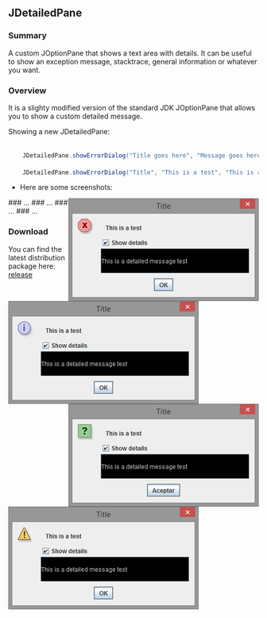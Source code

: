 ## JDetailedPane

### Summary

A custom JOptionPane that shows a text area with details. It can be useful to show
an exception message, stacktrace, general information or whatever you want.

### Overview

It is a slighty modified version of the standard JDK JOptionPane that allows you to show a custom detailed message.

Showing a new JDetailedPane:

```java

    JDetailedPane.showErrorDialog("Title goes here", "Message goes here", "Detailed message goes here");

    JDetailedPane.showErrorDialog("Title", "This is a test", "This is a detailed message test");

```

* Here are some screenshots:

<img src="https://raw.githubusercontent.com/Todestrieb1/JDetailedPane/master/images/error.png" border=0 align="right">
### ...
<img src="https://raw.githubusercontent.com/Todestrieb1/JDetailedPane/master/images/information.png" border=0 align="left">
### ...
<img src="https://raw.githubusercontent.com/Todestrieb1/JDetailedPane/master/images/question.png" border=0 align="right">
### ...
<img src="https://raw.githubusercontent.com/Todestrieb1/JDetailedPane/master/images/warning.png" border=0 align="left">
### ...


### Download

You can find the latest distribution package here: [release](https://github.com/Todestrieb1/JDetailedPane/blob/master/JDetailedPane/dist/JDetailedPane.jar)
